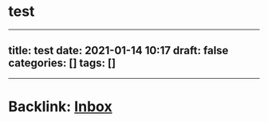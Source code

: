 # test


---
title: test
date: 2021-01-14 10:17
draft: false
categories: []
tags: []
---



---

# Backlink: [Inbox](/inbox)

